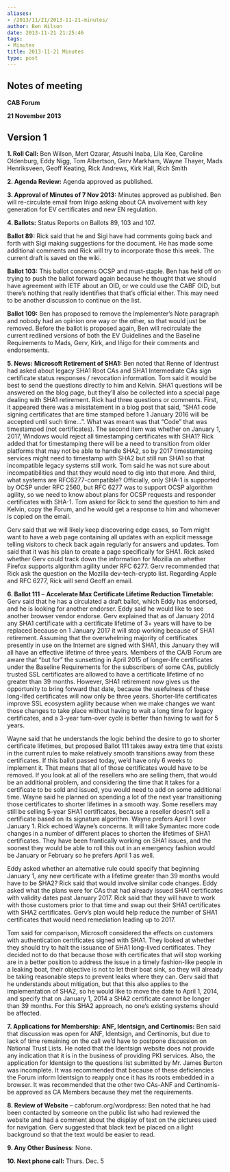 ```yaml
---
aliases:
- /2013/11/21/2013-11-21-minutes/
author: Ben Wilson
date: 2013-11-21 21:25:46
tags:
- Minutes
title: 2013-11-21 Minutes
type: post
---
```


## Notes of meeting

**CAB Forum**

**21 November 2013**

## Version 1

**1. Roll Call:** Ben Wilson, Mert Ozarar, Atsushi Inaba, Lila Kee, Caroline Oldenburg, Eddy Nigg, Tom Albertson, Gerv Markham, Wayne Thayer, Mads Henriksveen, Geoff Keating, Rick Andrews, Kirk Hall, Rich Smith

**2. Agenda Review:** Agenda approved as published.

**3. Approval of Minutes of 7 Nov 2013:** Minutes approved as published. Ben will re-circulate email from Iñigo asking about CA involvement with key generation for EV certificates and new EN regulation.

**4. Ballots:** Status Reports on Ballots 89, 103 and 107.

**Ballot 89:** Rick said that he and Sigi have had comments going back and forth with Sigi making suggestions for the document. He has made some additional comments and Rick will try to incorporate those this week. The current draft is saved on the wiki.

**Ballot 103:** This ballot concerns OCSP and must-staple. Ben has held off on trying to push the ballot forward again because he thought that we should have agreement with IETF about an OID, or we could use the CABF OID, but there’s nothing that really identifies that that’s official either. This may need to be another discussion to continue on the list.

**Ballot 109:** Ben has proposed to remove the Implementer’s Note paragraph and nobody had an opinion one way or the other, so that would just be removed. Before the ballot is proposed again, Ben will recirculate the current redlined versions of both the EV Guidelines and the Baseline Requirements to Mads, Gerv, Kirk, and Iñigo for their comments and endorsements.

**5. News:** **Microsoft Retirement of SHA1:** Ben noted that Renne of Identrust had asked about legacy SHA1 Root CAs and SHA1 Intermediate CAs sign certificate status responses / revocation information. Tom said it would be best to send the questions directly to him and Kelvin. SHA1 questions will be answered on the blog page, but they’ll also be collected into a special page dealing with SHA1 retirement. Rick had three questions or comments. First, it appeared there was a misstatement in a blog post that said, “SHA1 code signing certificates that are time stamped before 1 January 2016 will be accepted until such time…”. What was meant was that “Code” that was timestamped (not certificates). The second item was whether on January 1, 2017, Windows would reject all timestamping certificates with SHA1? Rick added that for timestamping there will be a need to transition from older platforms that may not be able to handle SHA2, so by 2017 timestamping services might need to timestamp with SHA2 but still run SHA1 so that incompatible legacy systems still work. Tom said he was not sure about incompatibilities and that they would need to dig into that more. And third, what systems are RFC6277-compatible? Officially, only SHA-1 is supported by OCSP under RFC 2560, but RFC 6277 was to support OCSP algorithm agility, so we need to know about plans for OCSP requests and responder certificates with SHA-1. Tom asked for Rick to send the question to him and Kelvin, copy the Forum, and he would get a response to him and whomever is copied on the email.

Gerv said that we will likely keep discovering edge cases, so Tom might want to have a web page containing all updates with an explicit message telling visitors to check back again regularly for answers and updates. Tom said that it was his plan to create a page specifically for SHA1. Rick asked whether Gerv could track down the information for Mozilla on whether Firefox supports algorithm agility under RFC 6277. Gerv recommended that Rick ask the question on the Mozilla dev-tech-crypto list. Regarding Apple and RFC 6277, Rick will send Geoff an email.

**6. Ballot 111** – **Accelerate Max Certificate Lifetime Reduction Timetable:** Gerv said that he has a circulated a draft ballot, which Eddy has endorsed, and he is looking for another endorser. Eddy said he would like to see another browser vendor endorse. Gerv explained that as of January 2014 any SHA1 certificate with a certificate lifetime of 3+ years will have to be replaced because on 1 January 2017 it will stop working because of SHA1 retirement. Assuming that the overwhelming majority of certificates presently in use on the Internet are signed with SHA1, this January they will all have an effective lifetime of three years. Members of the CA/B Forum are aware that “but for” the sunsetting in April 2015 of longer-life certificates under the Baseline Requirements for the subscribers of some CAs, publicly trusted SSL certificates are allowed to have a certificate lifetime of no greater than 39 months. However, SHA1 retirement now gives us the opportunity to bring forward that date, because the usefulness of these long-lifed certificates will now only be three years. Shorter-life certificates improve SSL ecosystem agility because when we make changes we want those changes to take place without having to wait a long time for legacy certificates, and a 3-year turn-over cycle is better than having to wait for 5 years.

Wayne said that he understands the logic behind the desire to go to shorter certificate lifetimes, but proposed Ballot 111 takes away extra time that exists in the current rules to make relatively smooth transitions away from these certificates. If this ballot passed today, we’d have only 6 weeks to implement it. That means that all of those certificates would have to be removed. If you look at all of the resellers who are selling them, that would be an additional problem, and considering the time that it takes for a certificate to be sold and issued, you would need to add on some additional time. Wayne said he planned on spending a lot of the next year transitioning those certificates to shorter lifetimes in a smooth way. Some resellers may still be selling 5-year SHA1 certificates, because a reseller doesn’t sell a certificate based on its signature algorithm. Wayne prefers April 1 over January 1. Rick echoed Wayne’s concerns. It will take Symantec more code changes in a number of different places to shorten the lifetimes of SHA1 certificates. They have been frantically working on SHA1 issues, and the soonest they would be able to roll this out in an emergency fashion would be January or February so he prefers April 1 as well.

Eddy asked whether an alternative rule could specify that beginning January 1, any new certificate with a lifetime greater than 39 months would have to be SHA2? Rick said that would involve similar code changes. Eddy asked what the plans were for CAs that had already issued SHA1 certificates with validity dates past January 2017. Rick said that they will have to work with those customers prior to that time and swap out their SHA1 certificates with SHA2 certificates. Gerv’s plan would help reduce the number of SHA1 certificates that would need remediation leading up to 2017.

Tom said for comparison, Microsoft considered the effects on customers with authentication certificates signed with SHA1. They looked at whether they should try to halt the issuance of SHA1 long-lived certificates. They decided not to do that because those with certificates that will stop working are in a better position to address the issue in a timely fashion-like people in a leaking boat, their objective is not to let their boat sink, so they will already be taking reasonable steps to prevent leaks where they can. Gerv said that he understands about mitigation, but that this also applies to the implementation of SHA2, so he would like to move the date to April 1, 2014, and specify that on January 1, 2014 a SHA2 certificate cannot be longer than 39 months. For this SHA2 approach, no one’s existing systems should be affected.

**7. Applications for Membership:** **ANF, Identsign, and Certinomis:** Ben said that discussion was open for ANF, Identsign, and Certinomis, but due to lack of time remaining on the call we’d have to postpone discussion on National Trust Lists. He noted that the Identsign website does not provide any indication that it is in the business of providing PKI services. Also, the application for Identsign to the questions list submitted by Mr. James Burton was incomplete. It was recommended that because of these deficiencies the Forum inform Identsign to reapply once it has its roots embedded in a browser. It was recommended that the other two CAs-ANF and Certinomis-be approved as CA Members because they met the requirements.

**8. Review of Website** – cabforum.org/wordpress: Ben noted that he had been contacted by someone on the public list who had reviewed the website and had a comment about the display of text on the pictures used for navigation. Gerv suggested that black text be placed on a light background so that the text would be easier to read.

**9. Any Other Business**: None.

**10. Next phone call:** Thurs. Dec. 5